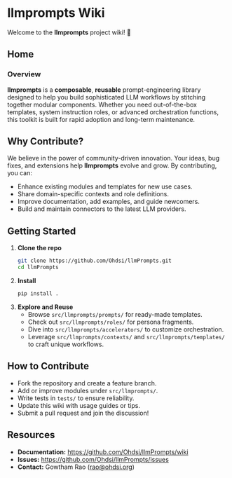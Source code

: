 # llmprompts Wiki

Welcome to the **llmprompts** project wiki! 🎉

## Home

### Overview
**llmprompts** is a **composable**, **reusable** prompt-engineering library designed to help you build sophisticated LLM workflows by stitching together modular components. Whether you need out-of-the-box templates, system instruction roles, or advanced orchestration functions, this toolkit is built for rapid adoption and long-term maintenance.

## Why Contribute?
We believe in the power of community-driven innovation. Your ideas, bug fixes, and extensions help **llmprompts** evolve and grow. By contributing, you can:
- Enhance existing modules and templates for new use cases.
- Share domain-specific contexts and role definitions.
- Improve documentation, add examples, and guide newcomers.
- Build and maintain connectors to the latest LLM providers.

## Getting Started
1. **Clone the repo**  
   ```bash
   git clone https://github.com/Ohdsi/llmPrompts.git
   cd llmPrompts
   ```
2. **Install**  
   ```bash
   pip install .
   ```
3. **Explore and Reuse**  
   - Browse `src/llmprompts/prompts/` for ready-made templates.  
   - Check out `src/llmprompts/roles/` for persona fragments.  
   - Dive into `src/llmprompts/accelerators/` to customize orchestration.  
   - Leverage `src/llmprompts/contexts/` and `src/llmprompts/templates/` to craft unique workflows.

## How to Contribute
- Fork the repository and create a feature branch.  
- Add or improve modules under `src/llmprompts/`.  
- Write tests in `tests/` to ensure reliability.  
- Update this wiki with usage guides or tips.  
- Submit a pull request and join the discussion!

## Resources
- **Documentation:** https://github.com/Ohdsi/llmPrompts/wiki  
- **Issues:** https://github.com/Ohdsi/llmPrompts/issues  
- **Contact:** Gowtham Rao (<rao@ohdsi.org>)
